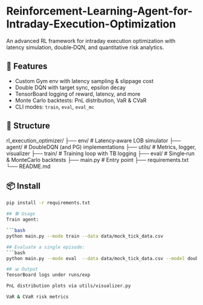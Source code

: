 # Reinforcement-Learning-Agent-for-Intraday-Execution-Optimization

An advanced RL framework for intraday execution optimization with  
latency simulation, double‐DQN, and quantitative risk analytics.

## 🚀 Features

- Custom Gym env with latency sampling & slippage cost  
- Double DQN with target sync, epsilon decay  
- TensorBoard logging of reward, latency, and more  
- Monte Carlo backtests: PnL distribution, VaR & CVaR  
- CLI modes: `train`, `eval`, `eval_mc`

## 📂 Structure

rl_execution_optimizer/
├── env/ # Latency‐aware LOB simulator
├── agent/ # DoubleDQN (and PG) implementations
├── utils/ # Metrics, logger, visualizer
├── train/ # Training loop with TB logging
├── eval/ # Single‐run & MonteCarlo backtests
├── main.py # Entry point
├── requirements.txt
└── README.md

## 📦 Install

```bash
pip install -r requirements.txt

## 🛠 Usage
Train agent:

```bash
python main.py --mode train --data data/mock_tick_data.csv

## Evaluate a single episode:
```bash
python main.py --mode eval  --data data/mock_tick_data.csv --model double_dqn.pth

## 📊 Output
TensorBoard logs under runs/exp

PnL distribution plots via utils/visualizer.py

VaR & CVaR risk metrics
